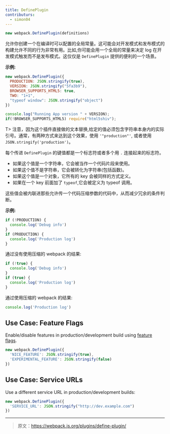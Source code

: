 ```yaml
---
title: DefinePlugin
contributurs:
  - simon04
---
```


``` javascript
new webpack.DefinePlugin(definitions)
```

允许你创建一个在编译时可以配置的全局常量。这可能会对开发模式和发布模式的构建允许不同的行为非常有用。比如,你可能会用一个全局的常量来决定 log 在开发模式触发而不是发布模式。这仅仅是 `DefinePlugin` 提供的便利的一个场景。


**示例:**

``` javascript
new webpack.DefinePlugin({
  PRODUCTION: JSON.stringify(true),
  VERSION: JSON.stringify("5fa3b9"),
  BROWSER_SUPPORTS_HTML5: true,
  TWO: "1+1",
  "typeof window": JSON.stringify("object")
})
```

``` javascript
console.log("Running App version " + VERSION);
if(!BROWSER_SUPPORTS_HTML5) require("html5shiv");
```

T> 注意，因为这个插件直接做的文本替换,给定的值必须包含字符串本身内的实际引号。通常，有两种方式来达到这个效果，使用 `'"production"'`, 或者使用 `JSON.stringify('production')`。

每个传进 `DefinePlugin` 的键值都是一个标志符或者多个用 `.` 连接起来的标志符。

* 如果这个值是一个字符串，它会被当作一个代码片段来使用。
* 如果这个值不是字符串，它会被转化为字符串(包括函数)。
* 如果这个值是一个对象，它所有的 key 会被同样的方式定义。
* 如果在一个 key 前面加了 `typeof`,它会被定义为 typeof 调用。

这些值会被内联进那些允许传一个代码压缩参数的代码中，从而减少冗余的条件判断。

**示例:**

``` javascript
if (!PRODUCTION) {
  console.log('Debug info')
}
if (PRODUCTION) {
  console.log('Production log')
}
`````
通过没有使用压缩的 webpack 的结果:

``` javascript
if (!true) {
  console.log('Debug info')
}
if (true) {
  console.log('Production log')
}
```

通过使用压缩的 webpack 的结果:

``` javascript
console.log('Production log')
```

## Use Case: Feature Flags
Enable/disable features in production/development build using [feature flags](https://en.wikipedia.org/wiki/Feature_toggle).

```javascript
new webpack.DefinePlugin({
  'NICE_FEATURE': JSON.stringify(true),
  'EXPERIMENTAL_FEATURE': JSON.stringify(false)
})
```

## Use Case: Service URLs
Use a different service URL in production/development builds:

```javascript
new webpack.DefinePlugin({
  'SERVICE_URL': JSON.stringify("http://dev.example.com")
})
```

***

> 原文：https://webpack.js.org/plugins/define-plugin/